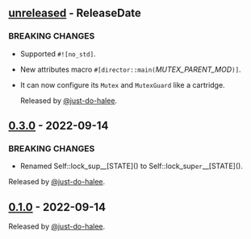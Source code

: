 <!-- next-header -->

## [unreleased] - ReleaseDate

### BREAKING CHANGES

- Supported `#![no_std]`.
- New attributes macro `#[director::main(`_MUTEX_PARENT_MOD_`)]`.
- It can now configure its `Mutex` and `MutexGuard` like a cartridge.

  Released by [@just-do-halee](https://github.com/just-do-halee).

## [0.3.0] - 2022-09-14

### BREAKING CHANGES

- Renamed Self::lock_sup\_\_\[STATE]() to Self::lock_sup`er`\_\_\[STATE]().

Released by [@just-do-halee](https://github.com/just-do-halee).

## [0.1.0] - 2022-09-14

Released by [@just-do-halee](https://github.com/just-do-halee).

<!-- next-url -->

[unreleased]: https://github.com/just-do-halee/director/compare/v0.3.0...HEAD
[0.3.0]: https://github.com/just-do-halee/director/compare/v0.1.0...v0.3.0
[0.1.0]: https://github.com/just-do-halee/director/compare/v0.1.0...v0.1.0

